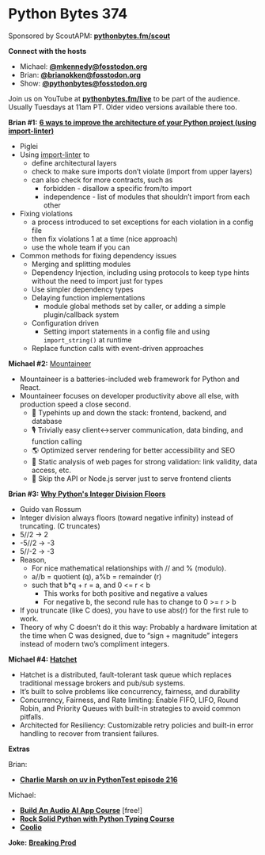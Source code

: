 # Python Bytes 374
Sponsored by ScoutAPM: [**pythonbytes.fm/scout**](https://pythonbytes.fm/scout)

**Connect with the hosts**

- Michael: [**@mkennedy@fosstodon.org**](https://fosstodon.org/@mkennedy)
- Brian: [**@brianokken@fosstodon.org**](https://fosstodon.org/@brianokken)
- Show: [**@pythonbytes@fosstodon.org**](https://fosstodon.org/@pythonbytes)


Join us on YouTube at [**pythonbytes.fm/live**](https://pythonbytes.fm/stream/live) to be part of the audience. Usually Tuesdays at 11am PT. Older video versions available there too.

**Brian #1:** [**6 ways to improve the architecture of your Python project (using import-linter)**](https://www.piglei.com/articles/en-6-ways-to-improve-the-arch-of-you-py-project/)

- Piglei
- Using [import-linter](https://github.com/seddonym/import-linter) to 
    - define architectural layers
    - check to make sure imports don’t violate (import from upper layers)
    - can also check for more contracts, such as 
        - forbidden - disallow a specific from/to import 
        - independence - list of modules that shouldn’t import from each other
- Fixing violations
    - a process introduced to set exceptions for each violation in a config file
    - then fix violations 1 at a time (nice approach)
    - use the whole team if you can
- Common methods for fixing dependency issues
    - Merging and splitting modules
    - Dependency Injection, including using protocols to keep type hints without the need to import just for types
    - Use simpler dependency types
    - Delaying function implementations
        - module global methods set by caller, or adding a simple plugin/callback system
    - Configuration driven
        - Setting import statements in a config file and using `import_string()`  at runtime
    - Replace function calls with event-driven approaches

**Michael #2:** [Mountaineer](https://github.com/piercefreeman/mountaineer)

- Mountaineer is a batteries-included web framework for Python and React.
- Mountaineer focuses on developer productivity above all else, with production speed a close second.
    - 📝 Typehints up and down the stack: frontend, backend, and database
    - 🎙️ Trivially easy client<->server communication, data binding, and function calling
    - 🌎 Optimized server rendering for better accessibility and SEO
    - 🏹 Static analysis of web pages for strong validation: link validity, data access, etc.
    - 🤩 Skip the API or Node.js server just to serve frontend clients

**Brian #3:** [**Why Python's Integer Division Floors**](https://python-history.blogspot.com/2010/08/why-pythons-integer-division-floors.html)

- Guido van Rossum
- Integer division always floors (toward negative infinity) instead of truncating. (C truncates)
- 5//2 → 2
- -5//2 → -3
- 5//-2 → -3
- Reason, 
    - For nice mathematical relationships with // and % (modulo).
    -  a//b = quotient (q), a%b = remainder (r)
    - such that b*q + r = a, and  0 <= r < b 
        - This works for both positive and negative a values
        - For negative b, the second rule has to change to 0 >= r > b 
- If you truncate (like C does), you have to use abs(r) for the first rule to work.
- Theory of why C doesn’t do it this way: Probably a hardware limitation at the time when C was designed, due to “sign + magnitude” integers instead of modern two’s compliment integers.

**Michael #4:** [**Hatchet**](https://hatchet.run)

- Hatchet is a distributed, fault-tolerant task queue which replaces traditional message brokers and pub/sub systems. 
- It’s built to solve problems like concurrency, fairness, and durability
- Concurrency, Fairness, and Rate limiting: Enable FIFO, LIFO, Round Robin, and Priority Queues with built-in strategies to avoid common pitfalls.
- Architected for Resiliency: Customizable retry policies and built-in error handling to recover from transient failures.

**Extras** 

Brian:

- [**Charlie Marsh on uv in PythonTest episode 216**](https://pythontest.com/216)

Michael:

- [**Build An Audio AI App Course**](https://training.talkpython.fm/courses/build-an-audio-ai-app-with-python-and-assemblyai) [free!]
- [**Rock Solid Python with Python Typing Course**](https://training.talkpython.fm/courses/python-type-hint-course-with-hands-on-examples)
- [**Coolio**](https://mstdn.social/@RayScript/111919177551660638)

**Joke:** [**Breaking Prod**](https://workchronicles.com/not-if-but-when/)

